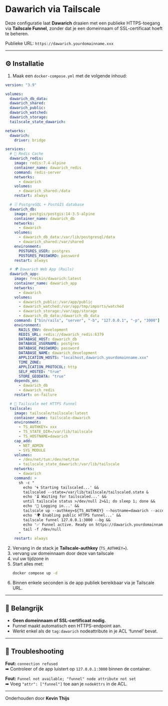 # Dawarich via Tailscale

Deze configuratie laat **Dawarich** draaien met een publieke HTTPS-toegang via **Tailscale Funnel**, zonder dat je een domeinnaam of SSL-certificaat hoeft te beheren.

Publieke URL: `https://dawarich.yourdomainname.xxx`

---

## ⚙️ Installatie

1. Maak een `docker-compose.yml` met de volgende inhoud:

```yaml
version: "3.9"

volumes:
  dawarich_db_data:
  dawarich_shared:
  dawarich_public:
  dawarich_watched:
  dawarich_storage:
  tailscale_state_dawarich:

networks:
  dawarich:
    driver: bridge

services:
  # 🧠 Redis Cache
  dawarich_redis:
    image: redis:7.4-alpine
    container_name: dawarich_redis
    command: redis-server
    networks:
      - dawarich
    volumes:
      - dawarich_shared:/data
    restart: always

  # 🗄️ PostgreSQL + PostGIS database
  dawarich_db:
    image: postgis/postgis:14-3.5-alpine
    container_name: dawarich_db
    networks:
      - dawarich
    volumes:
      - dawarich_db_data:/var/lib/postgresql/data
      - dawarich_shared:/var/shared
    environment:
      POSTGRES_USER: postgres
      POSTGRES_PASSWORD: password
    restart: always

  # 🌍 Dawarich Web App (Rails)
  dawarich_app:
    image: freikin/dawarich:latest
    container_name: dawarich_app
    networks:
      - dawarich
    volumes:
      - dawarich_public:/var/app/public
      - dawarich_watched:/var/app/tmp/imports/watched
      - dawarich_storage:/var/app/storage
      - dawarich_db_data:/dawarich_db_data
    command: ["bin/rails", "server", "-b", "127.0.0.1", "-p", "3000"]
    environment:
      RAILS_ENV: development
      REDIS_URL: redis://dawarich_redis:6379
      DATABASE_HOST: dawarich_db
      DATABASE_USERNAME: postgres
      DATABASE_PASSWORD: password
      DATABASE_NAME: dawarich_development
      APPLICATION_HOSTS: "localhost,dawarich.yourdomainname.xxx"
      TIME_ZONE: 
      APPLICATION_PROTOCOL: http
      SELF_HOSTED: "true"
      STORE_GEODATA: "true"
    depends_on:
      - dawarich_db
      - dawarich_redis
    restart: on-failure

  # 🔐 Tailscale met HTTPS Funnel
  tailscale:
    image: tailscale/tailscale:latest
    container_name: tailscale-dawarich
    environment:
      - TS_AUTHKEY= xxx
      - TS_STATE_DIR=/var/lib/tailscale
      - TS_HOSTNAME=dawarich
    cap_add:
      - NET_ADMIN
      - SYS_MODULE
    volumes:
      - /dev/net/tun:/dev/net/tun
      - tailscale_state_dawarich:/var/lib/tailscale
    networks:
      - dawarich
    command: >
      sh -c "
        echo '🌀 Starting tailscaled...' &&
        tailscaled --state=/var/lib/tailscale/tailscaled.state &
        echo '⏳ Waiting for tailscaled...' &&
        until tailscale status >/dev/null 2>&1; do sleep 1; done &&
        echo '🔑 Logging in...' &&
        tailscale up --authkey=${TS_AUTHKEY} --hostname=dawarich --accept-routes --accept-dns=false --advertise-tags=tag:dawarich &&
        echo '🌍 Enabling public HTTPS funnel...' &&
        tailscale funnel 127.0.0.1:3000 --bg &&
        echo '✅ Funnel active. Ready on https://dawarich.yourdomainname.xxx' &&
        tail -f /dev/null
      "
    restart: always

```

2. Vervang in de stack je **Tailscale-authkey** (`TS_AUTHKEY=`).
3. vervang uw domeinnaam door deze van tailscale
4. vul uw tijdzone in
5. Start alles met:
   ```bash
   docker compose up -d
   ```
6. Binnen enkele seconden is de app publiek bereikbaar via je Tailscale URL.

---

## 🧠 Belangrijk

- **Geen domeinnaam of SSL-certificaat nodig.**
- Funnel maakt automatisch een HTTPS-endpoint aan.
- Werkt enkel als de `tag:dawarich` nodeattribute in je ACL ‘funnel’ bevat.

---

## 🔧 Troubleshooting

**Fout:** `connection refused`  
➡ Controleer of de app luistert op `127.0.0.1:3000` binnen de container.

**Fout:** `Funnel not available; "funnel" node attribute not set`  
➡ Voeg `"attr": ["funnel"]` toe aan je `nodeAttrs` in de ACL.

---

Onderhouden door **Kevin Thijs**
